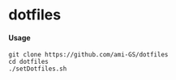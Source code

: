 # dotfiles

#### Usage
``` shell
git clone https://github.com/ami-GS/dotfiles
cd dotfiles
./setDotfiles.sh
```
